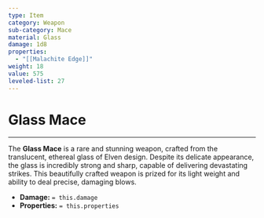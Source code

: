 ```yaml
---
type: Item
category: Weapon
sub-category: Mace
material: Glass
damage: 1d8
properties:
  - "[[Malachite Edge]]"
weight: 18
value: 575
leveled-list: 27
---
```

# Glass Mace
---
The **Glass Mace** is a rare and stunning weapon, crafted from the translucent, ethereal glass of Elven design. Despite its delicate appearance, the glass is incredibly strong and sharp, capable of delivering devastating strikes. This beautifully crafted weapon is prized for its light weight and ability to deal precise, damaging blows.

- **Damage:** `= this.damage`
- **Properties:** `= this.properties`